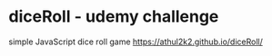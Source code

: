# diceRoll - udemy challenge 
simple JavaScript dice roll game https://athul2k2.github.io/diceRoll/
